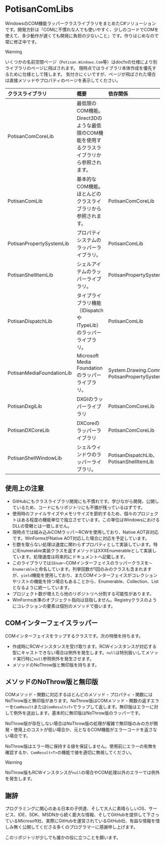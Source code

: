 # PotisanComLibs

WindowsのCOM機能ラッパークラスライブラリをまとめたC#ソリューションです。開発方針は『COMに不慣れな人でも使いやすく、少しのコードでCOMを使えて、多少動作が遅くても開発に負担の少ないこと』です。作りはじめなので常に修正中です。

> [!WARNING]
> いくつかの名前空間ページ（`Potisan.Windows.Com`等）はdocfxの仕様により別ライブラリのページに飛ばされます。
> 現時点ではライブラリ本体作成を優先するために仕様として残します。
> 気付きにくいですが、ページが飛ばされた場合は直接メソッドやプロパティのページを表示してください。

|クラスライブラリ|概要|依存関係|
|:--|:--|:--|
|PotisanComCoreLib|最低限のCOM機能。Direct3Dのような最低限のCOM機能を使用するクラスライブラリから参照されます。||
|PotisanComLib|基本的なCOM機能。ほとんどのクラスライブラリから参照されます。|PotisanComCoreLib|
|PotisanPropertySystemLib|プロパティシステムのラッパーライブラリ。|PotisanComLib|
|PotisanShellItemLib|シェルアイテムのラッパーライブラリ。|PotisanPropertySystemLib|
|PotisanDispatchLib|タイプライブラリ機能（IDispatchやITypeLib）のラッパーライブラリ。|PotisanComLib|
|PotisanMediaFoundationLib|Microsoft Media Foundationのラッパーライブラリ。|System.Drawing.Common、PotisanPropertySystemLib|
|PotisanDxgiLib|DXGIのラッパーライブラリ|PotisanComCoreLib|
|PotisanDXCoreLib|DXCoreのラッパーライブラリ|PotisanComCoreLib|
|PotisanShellWindowLib|シェルウィンドウのラッパーライブラリ。|PotisanDispatchLib、PotisanShellItemLib|

## 使用上の注意

- GitHubにもクラスライブラリ開発にも不慣れです。学びながら開発、公開しているため、コードにもリポジトリにも不備が残っているはずです。
- 使用時のファイルサイズやメモリサイズを節約するため、個々のプロジェクトはある程度の機能単位で独立させています。この単位はWindowsにおけるDLLの管轄とは一致しません。
- 現時点では組み込みCOMラッパーRCWを使用しており、Native AOT非対応です。WinFormsがNative AOT対応した場合に対応を予定しています。
- 引数を取らない処理は速度に関わらずプロパティとして実装しています。特にIEnumerable実装クラスを返すメソッドはXXXEnumerableとして実装しています。処理速度は将来的にドキュメントへ記載します。
- このライブラリでは`IEnum～`COMインターフェイスのラッパークラスを`～Enumerable`と命名しています。列挙回数が1回のみのクラスも含まれますが、`yield`機能を使用しており、またCOMインターフェイスがコレクションやリストの機能を持つ場合もあることから、Enumerable、Collection、Listとなるように統一しています。
- プロジェクト数が増えたら他のリポジトリへ分割する可能性があります。
- WinForms水準のオブジェクト指向は目指しません。Registryクラスのようにコレクションの要素は個別のメソッドで扱います。

## COMインターフェイスラッパー

COMインターフェイスをラップするクラスです。次の特徴を持ちます。

- 作成時にRCWインスタンスを受け取ります。RCWインスタンスが対応する型にキャストできない場合は例外を発生します。`null`は特別扱いしてメソッド実行時に`null`参照例外を発生させます。
- メソッドのNoThrow版と無印版を持ちます。

## メソッドのNoThrow版と無印版

COMメソッド・関数に対応するほとんどのメソッド・プロパティ・関数にはNoThrow版と無印版があります。NoThrow版はCOMメソッド・関数の返すエラーを`ComResult`または`ComResult<T>`でラップして返します。無印版はエラーに対して例外を送出します。基本的に無印版はNoThrow版のラッパーです。

NoThrow版が存在しない場合はNoThrow版の処理が複雑で無印版のみの方が開発・使用上のコストが低い場合か、元となるCOM機能がエラーコードを返さない場合です。

NoThrow版はエラー時に保持する値を保証しません。使用前にエラーの有無を確認するか、`ComResult<T>`の機能で値を適切に無視してください。

> [!WARNING]
> NoThrow版もRCWインスタンスが`null`の場合やCOM処理以外のエラーでは例外を発生します。

## 謝辞

プログラミングに関心のある日本の子供達、そして大人に素晴らしいOS、サービス、IDE、SDK、MSDNから続く膨大な情報、そしてGitHubを提供して下さっているMicrosoft社、実際にGitHubを運営されているGitHub社、有益な情報を惜しみ無く公開してくださる多くのプログラマーに感謝申し上げます。

このリポジトリが少しでも誰かの役に立つことを願います。
